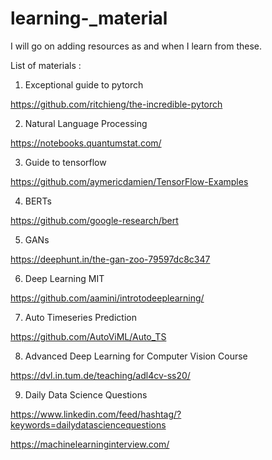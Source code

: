 # learning-_material
I will go on adding resources as and when I learn from these.



List of materials :

1. Exceptional guide to pytorch

https://github.com/ritchieng/the-incredible-pytorch


2. Natural Language Processing

https://notebooks.quantumstat.com/


3. Guide to tensorflow


https://github.com/aymericdamien/TensorFlow-Examples


4. BERTs 

https://github.com/google-research/bert


5. GANs

https://deephunt.in/the-gan-zoo-79597dc8c347

6. Deep Learning MIT 

https://github.com/aamini/introtodeeplearning/

7. Auto Timeseries Prediction

https://github.com/AutoViML/Auto_TS

8. Advanced Deep Learning for Computer Vision Course

https://dvl.in.tum.de/teaching/adl4cv-ss20/

9. Daily Data Science Questions

https://www.linkedin.com/feed/hashtag/?keywords=dailydatasciencequestions

https://machinelearninginterview.com/


 


